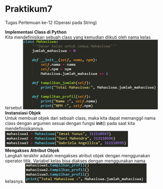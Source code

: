# Praktikum7
Tugas Pertemuan ke-12 (Operasi pada String)

<b>Implementasi Class di Python</b> <br /> Kita mendefinisikan sebuah class yang kemudian diikuti oleh nama kelas tersebut
![](/class.PNG)
<br />
<b>Instansiasi Objek</b> <br />
Untuk membuat objek dari sebuah class, maka kita dapat memanggil nama class dengan argumen sesuai dengan fungsi __init__() pada saat kita mendefinisikannya.
![](/objek.PNG)
<br />
<b>Mengakses Attribut Objek</b> <br />
Langkah terakhir adalah mengakses atribut objek dengan menggunakan operator titik. Variabel kelas bisa diakses dengan menggunakan nama kelasnya.
![](/atribut.PNG)

